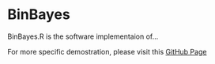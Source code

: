 # BinBayes

BinBayes.R is the software implementaion of...

For more specific demostration, please visit this [GitHub Page](http://v2south.github.io/BinBayes/)

##

